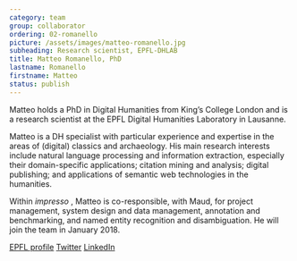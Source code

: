```yaml
---
category: team
group: collaborator
ordering: 02-romanello
picture: /assets/images/matteo-romanello.jpg
subheading: Research scientist, EPFL-DHLAB
title: Matteo Romanello, PhD
lastname: Romanello
firstname: Matteo
status: publish
---
```


Matteo holds a PhD in Digital Humanities from King’s College London and is a research scientist at the EPFL Digital Humanities Laboratory in Lausanne.

Matteo is a DH specialist with particular experience and expertise in the areas of (digital) classics and archaeology. His main research interests include natural language processing and information extraction, especially their domain-specific applications; citation mining and analysis; digital publishing; and applications of semantic web technologies in the humanities.

Within *impresso* , Matteo is co-responsible, with Maud, for project management, system design and data management, annotation and benchmarking, and named entity recognition and disambiguation. He will join the team in January 2018.

[EPFL profile](https://people.epfl.ch/matteo.romanello?lang=en) [Twitter](https://twitter.com/mr56k?lang=en) [LinkedIn](https://uk.linkedin.com/in/matteoromanello)
